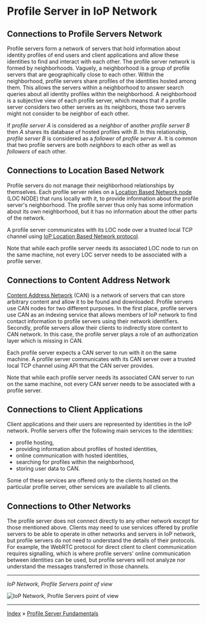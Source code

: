# Profile Server in IoP Network

## Connections to Profile Servers Network

Profile servers form a network of servers that hold information about identity profiles of end users and client applications and allow these identities to find and interact with each other. 
The profile server network is formed by neighborhoods. Vaguely, a neighborhood is a group of profile servers that are geographically close to each other. Within the neighborhood, profile servers
share profiles of the identities hosted among them. This allows the servers within a neighborhood to answer search queries about all identity profiles within the neighborhood. A neighborhood 
is a subjective view of each profile server, which means that if a profile server considers two other servers as its neighbors, those two servers might not consider to be neighbor of each other. 

If *profile server A* is considered as a *neighbor* of another *profile server B* then *A* shares its database of hosted profiles with *B*. In this relationship, *profile server B* is considered 
as a *follower* of *profile server A*. It is common that two profile servers are both *neighbors* to each other as well as *followers* of each other.


## Connections to Location Based Network

Profile servers do not manage their neighborhood relationships by themselves. Each profile server relies on a [Location Based Network node](https://github.com/Fermat-ORG/iop-location-based-network) (LOC NODE)
that runs locally with it, to provide information about the profile server's neighborhood. The profile server thus only has some information about its own neighborhood, but it has no information about 
the other parts of the network.

A profile server communicates with its LOC node over a trusted local TCP channel using [IoP Location Based Network protocol](https://github.com/Internet-of-People/message-protocol/blob/master/IopLocNet.proto).

Note that while each profile server needs its associated LOC node to run on the same machine, not every LOC server needs to be associated with a profile server.


## Connections to Content Address Network

[Content Address Network](https://github.com/Fermat-ORG/iop-content-address-network) (CAN) is a network of servers that can store arbitrary content and allow it to be found and downloaded. 
Profile servers use CAN nodes for two different purposes. 
In the first place, profile servers use CAN as an indexing service that allows members of IoP network to find contact information to profile servers using their network identifiers.
Secondly, profile servers allow their clients to indirectly store content to CAN network. In this case, the profile server plays a role of an authorization layer which is missing in CAN.

Each profile server expects a CAN server to run with it on the same machine. A profile server communicates with its CAN server over a trusted local TCP channel using API that the CAN server provides.

Note that while each profile server needs its associated CAN server to run on the same machine, not every CAN server needs to be associated with a profile server.


## Connections to Client Applications

Client applications and their users are represented by identities in the IoP network. Profile servers offer the following main services to the identities:

 * profile hosting,
 * providing information about profiles of hosted identities,
 * online communication with hosted identities,
 * searching for profiles within the neighborhood,
 * storing user data to CAN.

Some of these services are offered only to the clients hosted on the particular profile server, other services are available to all clients.


## Connections to Other Networks

The profile server does not connect directly to any other network except for those mentioned above. Clients may need to use services offered by profile servers to be able to operate in other networks 
and servers in IoP network, but profile servers do not need to understand the details of their protocols. For example, the WebRTC protocol for direct client to client communication requires 
signalling, which is where profile servers' online communication between identities can be used, but profile servers will not analyze nor understand the messages transferred in those channels. 


---
*IoP Network, Profile Servers point of view*

![IoP Network, Profile Servers point of view](images/iop-network.png "IoP Network, Profile Servers point of view")

---
[Index](ARCHITECTURE.md) » [Profile Server Fundamentals](ARCH-PS-Fundamentals.md)
